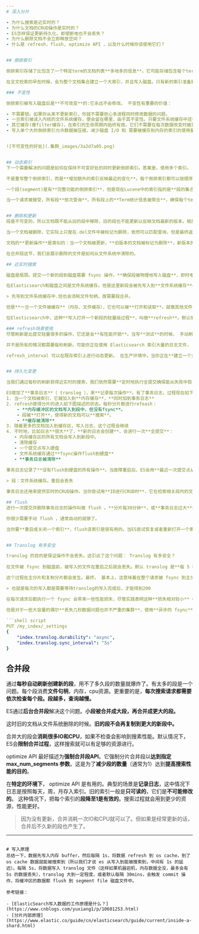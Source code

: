 ```yaml
---
# 深入分片

- 为什么搜索是近实时的？
- 为什么文档的CRUD操作是实时的？
- ES怎样保证更新持久化，即使断电也不会丢失？
- 为什么删除文档不会立即释放空间？
- 什么是 refresh，flush, optimize API ，以及什么时候你该使用它们？


## 倒排索引

倒排索引存储了比包含了一个特定term的文档列表**多地多的信息**。它可能存储包含每个term的文档数量，一个term出现在指定文档中的频次，每个文档中term的顺序，每个文档的长度，所有文档的平均长度，

在全文检索的早些时候，会为整个文档集合建立一个大索引，并且写入磁盘。只有新的索引准备好了，它就会替代旧的索引，最近的修改才可以被检索。

### 不变性

倒排索引被写入磁盘后是**不可改变**的:它永远不会修改。 不变性有重要的价值：

- 不需要锁。如果你从来不更新索引，你就不需要担心多进程同时修改数据的问题。
- 一旦索引被读入内核的文件系统缓存，便会留在哪里，由于其不变性。只要文件系统缓存中还有足够的空间，那么大部分读请求会直接请求内存，而不会命中磁盘。这提供了很大的性能提升。
- 其它缓存(像filter缓存)，在索引的生命周期内始终有效。它们不需要在每次数据改变时被重建，因为数据不会变化。
- 写入单个大的倒排索引允许数据被压缩，减少磁盘 I/O 和 需要被缓存到内存的索引的使用量。


![不可变性的好处](.集群_images/3a2d7a05.png)


## 动态索引
下一个需要解决的问题是如何在保持不可变好处的同时更新倒排索引。答案是，使用多个索引。

不是重写整个倒排索引，而是**增加额外的索引反映最近的变化**。每个倒排索引都可以按顺序查询，从最老的开始，最后把结果聚合。

一个段(segment)是有**完整功能的倒排索引**，但是现在Lucene中的索引指的是**段的集合**，再加上**提交点**(commit point，包括所有段的文件)

当一个请求被接受，所有段**依次查询**。所有段上的**Term统计信息被聚合**，确保每个term和文档的相关性被正确计算。通过这种方式，新的文档以较小的代价加入索引。


## 删除和更新
段是不可变的，所以文档既不能从旧的段中移除，旧的段也不能更新以反映文档最新的版本。相反，**每一个提交点包括一个.del文件**，包含了段上**已经被删除的文档**。 

当一个文档被删除，它实际上只是在.del文件中被标记为删除，依然可以匹配查询，但是最终返回之前会被**从结果中删除**。 

文档的**更新操作**是类似的：当一个文档被更新，**旧版本的文档被标记为删除**，新版本的文档 在新的段中索引。也许该文档的不同版本都会匹配一个查询，但是更老版本会**从结果中删除**。

在合并段这节，我们会展示删除的文件是如何从文件系统中清除的。

## 近实时搜索

磁盘是瓶颈。提交一个新的段到磁盘需要 fsync 操作，**确保段被物理地写入磁盘**，即时电源失效也不会丢失数据。但是 fsync 是**昂贵**的，它**不能**在**每个文档被索引的时就触发**。

在Elasticsearch和磁盘之间是文件系统缓存。但是这里新段会被先写入到**文件系统缓存**—​这一步代价会**比较低**，稍后再被刷新到磁盘—​这一步代价比较高。不过只要文件已经在缓存中， 就可以像**其它文件一样被打开和读取了**。

> 先写到文件系统缓存中.但也会消耗文件句柄，故需要段合并。

但是**一旦一个文件被缓存**（内存、文件缓存），它也可以被**打开和读取**，就像其他文件一样。Lucene**允许新段写入打开**，好让它们包括的文档可搜索，而**不用执行一次全量提交**。

在Elesticsearch中，这种**写入打开一个新段的轻量级过程**，叫做**refresh**。默认情况下，每个分片每秒自动刷新一次。这就是为什么说Elasticsearch是近实时的搜索了：**文档的改动不会立即被搜索，但是会在一秒内可见**。

### refresh场景使用
尽管刷新是比提交轻量很多的操作，它还是会**有性能开销**。当写**测试**的时候， 手动刷新很有用，但是不要在生产环境下每次索引一个文档都去手动刷新。 相反，你的应用需要意识到 Elasticsearch 的**近实时的性质**，并**接受它的不足**。

并不是所有的情况都需要每秒刷新。可能你正在使用 Elasticsearch 索引大量的日志文件， 你可能想**优化索引速度而不是近实时搜索**， 可以通过设置 refresh_interval ， 降低每个索引的刷新频率：

refresh_interval 可以在既存索引上进行动态更新。 在生产环境中，当你正在**建立一个大的新索引时**，可以先**关闭自动刷新**，待开始使用该索引时，再把它们调回来：


## 持久化变更

当我们通过每秒的刷新获得近实时的搜索，我们依然需要**定时地执行全提交确保能从失败中恢复**。

ES增加了**事务日志**（ translog ），来**记录每次操作**。有了事务日志，过程现在如下：
1. 当一个文档被索引，它被加入到**内存缓存**，**同时加到事务日志**
2. refresh使得分片的进入如下图描述的状态。每秒分片都进行refeash：
    - **内存缓冲区的文档写入到段中，但没有fsync**。
    - 段被**打开**，使得新的文档可以**搜索**。
    - **缓存被清除**
3. 随着更多的文档加入到缓存区，写入日志，这个过程会继续
4. 不时地，比如日志**很大**了，**新的日志会创建**，会进行一次**全提交**：
   - 内存缓存区的所有文档会写入到新段中。
   - 清除缓存
   - 一个提交点写入硬盘
   - 文件系统缓存通过**fsync操作flush到硬盘**
   - **事务日志被清除**
   
事务日志记录了**没有flush到硬盘的所有操作**。当故障重启后，ES会用**最近一次提交点从硬盘恢复所有已知的段**，并且从**日志里恢复所有的操作**。

> 段：文件系统缓存。重启会丢失

事务日志还用来提供实时的CRUD操作。当你尝试用**ID进行CRUD时**，它在检索相关段内的文档前会首先检查**日志最新的改动**。这意味着ES可以**实时地获取文档的最新版本**。

## flush
进行一次提交并删除事务日志的操作叫做 flush 。**分片每30分钟**，或**事务日志过大**会进行一次flush操作

你很少需要手动 flush ，通常自动的就够了。

当你要**重启或关闭一个索引**，flush该索引是很有用的。当ES尝试恢复或者重新打开一个索引时，它必须重放所有事务日志中的操作，所以日志越小，恢复速度越快。


## Translog 有多安全

translog 的目的是保证操作不会丢失。这引出了这个问题： Translog 有多安全？
 
在文件被 fsync 到磁盘前，被写入的文件在重启之后就会丢失。默认 translog 是**每 5 秒被 fsync 刷新到硬盘**， 或者在**每次写请求完成之后执行**(?)

这个过程在主分片和复制分片都会发生。最终， 基本上，这意味着在整个请求被 fsync 到主分片和复制分片的translog之前，你的客户端不会得到一个 200 OK 响应。

> 也就是每次的写入都是需要等待translog的写入完成后，才能得到200

在每次请求后都执行一个 fsync 会带来一些性能损失，尽管实践表明这种**损失相对较小**（特别是bulk导入，它在一次请求中平摊了大量文档的开销）。

但是对于一些大容量的偶尔**丢失几秒数据问题也并不严重的集群**，使用**异步的 fsync**还是比较有益的。比如，写入的数据被**缓存到内存中**，再**每5秒执行一次 fsync**。
 
```shell script
PUT /my_index/_settings
{
    "index.translog.durability": "async",
    "index.translog.sync_interval": "5s"
}
```


## 合并段

通过**每秒自动刷新创建新的段**，用不了多久段的数量就爆炸了。有太多的段是一个问题。每个段消费**文件句柄**，内存，cpu资源。更重要的是，**每次搜索请求都需要依次检查每个段。段越多，查询越慢。**

ES通过**后台合并段**解决这个问题。**小段被合并成大段，再合并成更大的段。**

这时旧的文档从文件系统删除的时候。**旧的段不会再复制到更大的新段中。**

合并大的段会**消耗很多IO和CPU**，如果不检查会影响到搜素性能。默认情况下，ES会**限制合并过程**，这样搜索就可以有足够的资源进行。

optimize API 最好描述为**强制合并段API**。它强制分片合并段以**达到指定 max_num_segments 参数**。这是为了**减少段的数量**（通常为1）达到**提高搜索性能的目的**。

在**特定的环境下**， optimize API 是有用的。典型的场景是**记录日志**，这中情况下日志是按照每天，周，月存入索引。旧的索引一般是**只可读的**，它们是**不可能修改的**。 这种情况下，把每个索引的**段降至1是有效的**。搜索过程就会用到更少的资源，性能更好。

> 因为没有更新，合并消耗一次IO和CPU就可以了。但如果是经常更新的话，合并后不久新的段也产生了。

---
```

# 写入原理
总结一下，数据先写入内存 buffer，然后每隔 1s，将数据 refresh 到 os cache，到了 os cache 数据就能被搜索到（所以我们才说 es 从写入到能被搜索到，中间有 1s 的延迟）。每隔 5s，将数据写入 translog 文件（这样如果机器宕机，内存数据全没，最多会有 5s 的数据丢失），translog 大到一定程度，或者默认每隔 30mins，会触发 commit 操作，将缓冲区的数据都 flush 到 segment file 磁盘文件中。

参考链接：

- [ElasticSearch写入数据的工作原理是什么？](https://www.cnblogs.com/yuxiang1/p/10601253.html)
- [分片内部原理](https://www.elastic.co/guide/cn/elasticsearch/guide/current/inside-a-shard.html)
